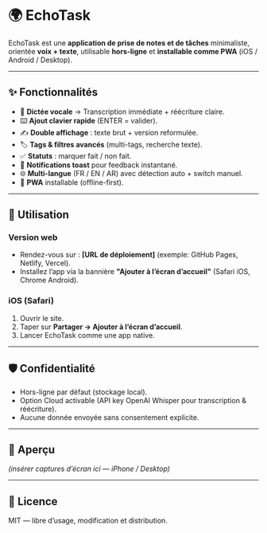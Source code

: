 # 🌍 EchoTask

EchoTask est une **application de prise de notes et de tâches** minimaliste, orientée **voix + texte**, utilisable **hors-ligne** et **installable comme PWA** (iOS / Android / Desktop).

---

## ✨ Fonctionnalités

- 🎤 **Dictée vocale** → Transcription immédiate + réécriture claire.  
- ⌨️ **Ajout clavier rapide** (ENTER = valider).  
- ✍️ **Double affichage** : texte brut + version reformulée.  
- 🏷 **Tags & filtres avancés** (multi-tags, recherche texte).  
- ✅ **Statuts** : marquer fait / non fait.  
- 🔔 **Notifications toast** pour feedback instantané.  
- 🌐 **Multi-langue** (FR / EN / AR) avec détection auto + switch manuel.  
- 📱 **PWA** installable (offline-first).  

---

## 📲 Utilisation

### Version web
- Rendez-vous sur : **[URL de déploiement]** (exemple: GitHub Pages, Netlify, Vercel).  
- Installez l’app via la bannière **"Ajouter à l’écran d’accueil"** (Safari iOS, Chrome Android).

### iOS (Safari)
1. Ouvrir le site.  
2. Taper sur **Partager → Ajouter à l’écran d’accueil**.  
3. Lancer EchoTask comme une app native.  

---

## 🛡 Confidentialité

- Hors-ligne par défaut (stockage local).  
- Option Cloud activable (API key OpenAI Whisper pour transcription & réécriture).  
- Aucune donnée envoyée sans consentement explicite.  

---

## 📸 Aperçu

*(insérer captures d’écran ici — iPhone / Desktop)*

---

## 📄 Licence

MIT — libre d’usage, modification et distribution.
